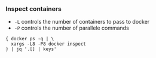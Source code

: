 ### Inspect containers

- `-L` controls the number of containers to pass to docker
- `-P` controls the number of parallele commands

```
{ docker ps -q | \
  xargs -L8 -P8 docker inspect
} | jq '.[] | keys'
```
